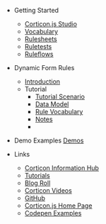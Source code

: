 - Getting Started
  - [Corticon.js Studio](Getting-Started/Corticon.js-Studio.md)
  - [Vocabulary](Getting-Started/Vocabulary.md)
  - [Rulesheets](Getting-Started/Rulesheets.md)
  - [Ruletests](Getting-Started/Ruletests.md)
  - [Ruleflows](Getting-Started/Ruleflows.md)

- Dynamic Form Rules
  - [Introduction](Authoring-the-Rules/Rule-Modeling-Intro.md)
  - Tutorial
    - [Tutorial Scenario](Authoring-the-Rules/Tutorial-Intro.md)
    - [Data Model](Authoring-the-Rules/Data-Model.md)
    - [Rule Vocabulary](Authoring-the-Rules/Tutorial-Vocabulary.md)
    - [Notes](Authoring-the-Rules/Dynamic-Form-Rules-Notes.md)
    - 
- Demo Examples
    [Demos](Demos/README.md)
    
- Links
  - [Corticon Information Hub](https://docs.progress.com/category/corticon-information-hub)
  - [Tutorials](https://www.progress.com/corticon/corticon-learning-center)
  - [Blog Roll](https://www.progress.com/blogs/cognitive-services)
  - [Corticon Videos](https://docs.progress.com/category/corticon-videos)
  - [GitHub](https://github.com/corticon/)
  - [Corticon.js Home Page](https://www.progress.com/corticon-js)
  - [Codepen Examples](https://codepen.io/collection/KpMRLe)
